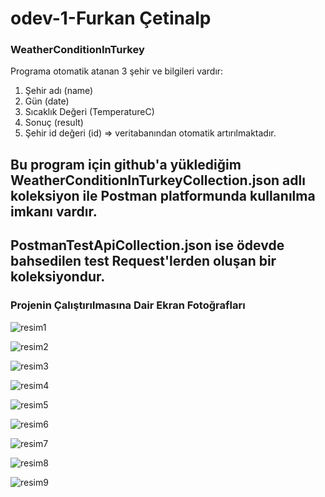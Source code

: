 # odev-1-Furkan Çetinalp
### WeatherConditionInTurkey 
Programa otomatik atanan 3 şehir ve bilgileri vardır:

1) Şehir adı (name)
2) Gün (date)
3) Sıcaklık Değeri (TemperatureC)
4) Sonuç (result)
5) Şehir id değeri (id) => veritabanından otomatik artırılmaktadır.

## Bu program için github'a yüklediğim WeatherConditionInTurkeyCollection.json adlı koleksiyon ile Postman platformunda kullanılma imkanı vardır.

## PostmanTestApiCollection.json ise ödevde bahsedilen test Request'lerden oluşan bir koleksiyondur.

### Projenin Çalıştırılmasına Dair Ekran Fotoğrafları

![resim1](https://user-images.githubusercontent.com/99509540/175580997-0a2a24cc-ed09-43b7-a00a-4d68bddbbe58.png)

![resim2](https://user-images.githubusercontent.com/99509540/175581122-82883c70-f40b-4b16-88d2-85be9b747334.png)

![resim3](https://user-images.githubusercontent.com/99509540/175581231-1239769f-1308-449e-923a-5e10711662eb.png)

![resim4](https://user-images.githubusercontent.com/99509540/175581347-7f8e8d3a-a0b0-4bc8-8016-16379a116876.png)

![resim5](https://user-images.githubusercontent.com/99509540/175581493-36866625-51a8-40b1-acb5-6ee14b05b99b.png)

![resim6](https://user-images.githubusercontent.com/99509540/175581614-83bbd92f-fb83-41ef-a646-32d47a5f52ef.png)

![resim7](https://user-images.githubusercontent.com/99509540/175581779-456b25ba-4496-4565-8e92-483e25f52882.png)

![resim8](https://user-images.githubusercontent.com/99509540/175581906-48dfa3e4-9388-4844-a474-a5b0ace2dddd.png)

![resim9](https://user-images.githubusercontent.com/99509540/175582028-807bfd7a-d120-4ab8-8d5e-38099140c67b.png)


